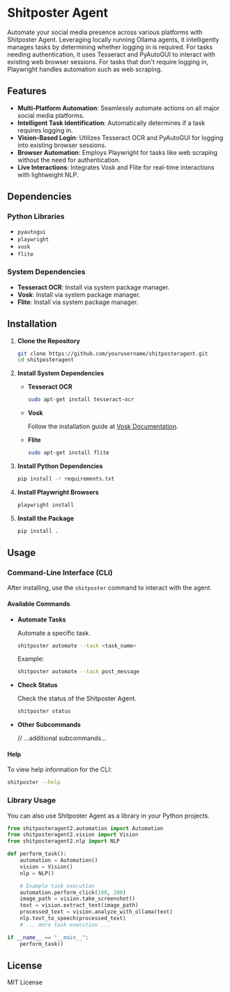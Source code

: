 # Shitposter Agent

Automate your social media presence across various platforms with Shitposter Agent. Leveraging locally running Ollama agents, it intelligently manages tasks by determining whether logging in is required. For tasks needing authentication, it uses Tesseract and PyAutoGUI to interact with existing web browser sessions. For tasks that don't require logging in, Playwright handles automation such as web scraping.

## Features

- **Multi-Platform Automation**: Seamlessly automate actions on all major social media platforms.
- **Intelligent Task Identification**: Automatically determines if a task requires logging in.
- **Vision-Based Login**: Utilizes Tesseract OCR and PyAutoGUI for logging into existing browser sessions.
- **Browser Automation**: Employs Playwright for tasks like web scraping without the need for authentication.
- **Live Interactions**: Integrates Vosk and Flite for real-time interactions with lightweight NLP.

## Dependencies

### Python Libraries

- `pyautogui`
- `playwright`
- `vosk`
- `flite`

### System Dependencies

- **Tesseract OCR**: Install via system package manager.
- **Vosk**: Install via system package manager.
- **Flite**: Install via system package manager.

## Installation

1. **Clone the Repository**

    ```bash
    git clone https://github.com/yourusername/shitposteragent.git
    cd shitposteragent
    ```

2. **Install System Dependencies**

    - **Tesseract OCR**

        ```bash
        sudo apt-get install tesseract-ocr
        ```

    - **Vosk**

        Follow the installation guide at [Vosk Documentation](https://alphacephei.com/vosk/).

    - **Flite**

        ```bash
        sudo apt-get install flite
        ```

3. **Install Python Dependencies**

    ```bash
    pip install -r requirements.txt
    ```

4. **Install Playwright Browsers**

    ```bash
    playwright install
    ```

5. **Install the Package**

    ```bash
    pip install .
    ```

## Usage

### Command-Line Interface (CLI)

After installing, use the `shitposter` command to interact with the agent.

#### Available Commands

- **Automate Tasks**

    Automate a specific task.

    ```bash
    shitposter automate --task <task_name>
    ```

    Example:

    ```bash
    shitposter automate --task post_message
    ```

- **Check Status**

    Check the status of the Shitposter Agent.

    ```bash
    shitposter status
    ```

- **Other Subcommands**

    // ...additional subcommands...

#### Help

To view help information for the CLI:

```bash
shitposter --help
```

### Library Usage

You can also use Shitposter Agent as a library in your Python projects.

```python
from shitposteragent2.automation import Automation
from shitposteragent2.vision import Vision
from shitposteragent2.nlp import NLP

def perform_task():
    automation = Automation()
    vision = Vision()
    nlp = NLP()

    # Example task execution
    automation.perform_click(100, 200)
    image_path = vision.take_screenshot()
    text = vision.extract_text(image_path)
    processed_text = vision.analyze_with_ollama(text)
    nlp.text_to_speech(processed_text)
    # ... more task execution ...

if __name__ == "__main__":
    perform_task()
```

## License

MIT License
